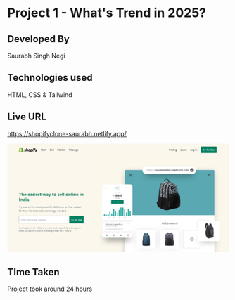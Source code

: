 # Project 1 - What's Trend in 2025?

## Developed By  
Saurabh Singh Negi

## Technologies used  
HTML, CSS & Tailwind

## Live URL
https://shopifyclone-saurabh.netlify.app/

![image](./final_look.png) 

## TIme Taken

Project took around 24 hours